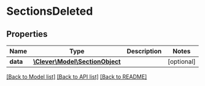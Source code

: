 # SectionsDeleted

## Properties
Name | Type | Description | Notes
------------ | ------------- | ------------- | -------------
**data** | [**\Clever\Model\SectionObject**](SectionObject.md) |  | [optional] 

[[Back to Model list]](../README.md#documentation-for-models) [[Back to API list]](../README.md#documentation-for-api-endpoints) [[Back to README]](../README.md)


